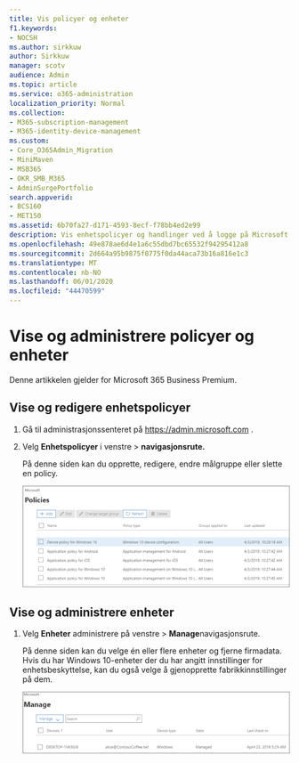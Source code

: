 ```yaml
---
title: Vis policyer og enheter
f1.keywords:
- NOCSH
ms.author: sirkkuw
author: Sirkkuw
manager: scotv
audience: Admin
ms.topic: article
ms.service: o365-administration
localization_priority: Normal
ms.collection:
- M365-subscription-management
- M365-identity-device-management
ms.custom:
- Core_O365Admin_Migration
- MiniMaven
- MSB365
- OKR_SMB_M365
- AdminSurgePortfolio
search.appverid:
- BCS160
- MET150
ms.assetid: 6b70fa27-d171-4593-8ecf-f78bb4ed2e99
description: Vis enhetspolicyer og handlinger ved å logge på Microsoft 365 for bedrifter med global administratorlegitimasjon.
ms.openlocfilehash: 49e878ae6d4e1a6c55dbd7bc65532f94295412a8
ms.sourcegitcommit: 2d664a95b9875f0775f0da44aca73b16a816e1c3
ms.translationtype: MT
ms.contentlocale: nb-NO
ms.lasthandoff: 06/01/2020
ms.locfileid: "44470599"
---
```

# <a name="view-and-manage-policies-and-devices"></a>Vise og administrere policyer og enheter

Denne artikkelen gjelder for Microsoft 365 Business Premium.

## <a name="view-and-edit-device-policies"></a>Vise og redigere enhetspolicyer

1.  Gå til administrasjonssenteret på <a href="https://go.microsoft.com/fwlink/p/?linkid=837890" target="_blank">https://admin.microsoft.com</a> .
2. Velg **Enhetspolicyer** i venstre \> **navigasjonsrute.**

    På denne siden kan du opprette, redigere, endre målgruppe eller slette en policy.

    ![Screenshot of the Policies page](../media/devicepolicies.png)
  
## <a name="view-and-manage-devices"></a>Vise og administrere enheter

1. Velg **Enheter** administrere på venstre \> **Manage**navigasjonsrute. 
    
    På denne siden kan du velge én eller flere enheter og fjerne firmadata. Hvis du har Windows 10-enheter der du har angitt innstillinger for enhetsbeskyttelse, kan du også velge å gjenopprette fabrikkinnstillinger på dem.
  
   ![Behandle enheter-siden](../media/devicesmanage.png)

